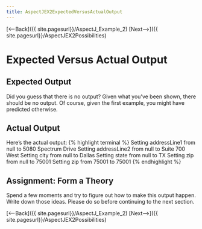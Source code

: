```yaml
---
title: AspectJEX2ExpectedVersusActualOutput
---
```

[<--Back]({{ site.pagesurl}}/AspectJ_Example_2) [Next-->]({{ site.pagesurl}}/AspectJEX2Possibilities)

# Expected Versus Actual Output

## Expected Output
Did you guess that there is no output? Given what you’ve been shown, there should be no output. Of course, given the first example, you might have predicted otherwise.
## Actual Output
Here’s the actual output:
{% highlight terminal %}
Setting addressLine1 from null to 5080 Spectrum Drive
Setting addressLine2 from null to Suite 700 West
Setting city from null to Dallas
Setting state from null to TX
Setting zip from null to 75001
Setting zip from 75001 to 75001
{% endhighlight %}
## Assignment: Form a Theory
Spend a few moments and try to figure out how to make this output happen. Write down those ideas. Please do so before continuing to the next section.

[<--Back]({{ site.pagesurl}}/AspectJ_Example_2) [Next-->]({{ site.pagesurl}}/AspectJEX2Possibilities)
